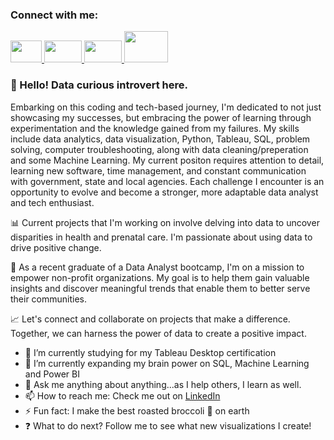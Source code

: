 ### Connect with me:
<div id="badges">
  <a href="https://www.linkedin.com/in/julyndav/">
     <img src="https://github.com/julyndav/images/blob/main/linkedin.png" width="50" height="35"/>
  </a>
<a href="https://public.tableau.com/app/profile/julynda.vaughn/vizzes">
     <img src="https://github.com/julyndav/images/blob/main/tableau-full-logo-transparent-png-85396.png" width="60" height="35"/>
  </a>
<a href="https://www.kaggle.com/julyndav/code">
    <img src="https://github.com/julyndav/images/blob/main/kaggle.png" width="60" height="35"/>
  </a>
 <a href="mailto:julynda@proton.me">
    <img src="https://github.com/julyndav/images/blob/main/OIP.jpg" width="70" height="50"/>
  </a>
</div>


### 👋 Hello! Data curious introvert here.

Embarking on this coding and tech-based journey, I'm dedicated to not just showcasing my successes, but embracing the power of learning through experimentation and the knowledge gained from my failures. My skills include data analytics, data visualization, Python, Tableau, SQL, problem solving, computer troubleshooting, along with data cleaning/preperation and some Machine Learning. My current positon requires attention to detail, learning new software, time management, and constant communication with government, state and local agencies. Each challenge I encounter is an opportunity to evolve and become a stronger, more adaptable data analyst and tech enthusiast.

📊 Current projects that I'm working on involve delving into data to uncover disparities in health and prenatal care. I'm passionate about using data to drive positive change.

🚀 As a recent graduate of a Data Analyst bootcamp, I'm on a mission to empower non-profit organizations. My goal is to help them gain valuable insights and discover 
meaningful trends that enable them to better serve their communities.

📈 Let's connect and collaborate on projects that make a difference. Together, we can harness the power of data to create a positive impact.

- 📝 I’m currently studying for my Tableau Desktop certification
- 🧠 I’m currently expanding my brain power on SQL, Machine Learning and Power BI
- 💬 Ask me anything about anything...as I help others, I learn as well.
- 📫 How to reach me: Check me out on <a href="https://www.linkedin.com/in/julyndav/">LinkedIn</a>
- ⚡ Fun fact: I make the best roasted broccoli 🥦 on earth
- ❓ What to do next? Follow me to see what new visualizations I create!
